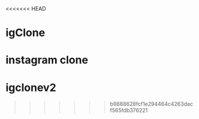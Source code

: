 <<<<<<< HEAD
# igClone
instagram clone
=======
# igclonev2
>>>>>>> b9888628fcf1e294464c4263dacf565fdb376221
